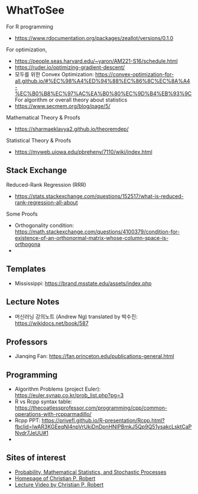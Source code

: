 # WhatToSee

For R programming
- https://www.rdocumentation.org/packages/zeallot/versions/0.1.0

For optimization,
-  https://people.seas.harvard.edu/~yaron/AM221-S16/schedule.html
-  https://ruder.io/optimizing-gradient-descent/
- 모두를 위한 Convex Optimization: https://convex-optimization-for-all.github.io/#%EC%98%A4%ED%94%88%EC%86%8C%EC%8A%A4-%EC%B0%B8%EC%97%AC%EA%B0%80%EC%9D%B4%EB%93%9C
For algorithm or overall theory about statistics
- https://www.secmem.org/blog/page/5/

Mathematical Theory & Proofs
- https://sharmaeklavya2.github.io/theoremdep/

Statistical Theory & Proofs
- https://myweb.uiowa.edu/pbreheny/7110/wiki/index.html


## Stack Exchange

Reduced-Rank Regression (RRR)
- https://stats.stackexchange.com/questions/152517/what-is-reduced-rank-regression-all-about

Some Proofs
- Orthogonality condition: https://math.stackexchange.com/questions/4100379/condition-for-existence-of-an-orthonormal-matrix-whose-column-space-is-orthogona
- 



## Templates
- Mississippi: https://brand.msstate.edu/assets/index.php


## Lecture Notes
- 머신러닝 강의노트 (Andrew Ng) translated by 박수진: https://wikidocs.net/book/587


## Professors
- Jianqing Fan: https://fan.princeton.edu/publications-general.html

## Programming
- Algorithm Problems (project Euler): https://euler.synap.co.kr/prob_list.php?pg=3
- R vs Rcpp syntax table: https://thecoatlessprofessor.com/programming/cpp/common-operations-with-rcpparmadillo/
- Rcpp PPT: https://privefl.github.io/R-presentation/Rcpp.html?fbclid=IwAR3KGEeqNl4npVrUkiDnDpnHNIPBmkJ5Qp9Q51ysakcLsktCaPNvdr7JeUU#1
- 



## Sites of interest
 - [Probability, Mathematical Statistics, and Stochastic Processes](https://www.randomservices.org/)
 - [Homepage of Christian P. Robert](https://www.ceremade.dauphine.fr/~xian/)
 - [Lecture Video by Christian P. Robert](https://www.youtube.com/watch?v=BizPtFoyAR4)
